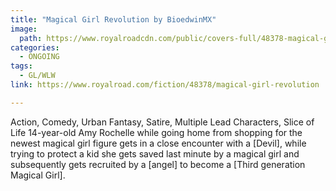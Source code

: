 ```yaml
---
title: "Magical Girl Revolution by BioedwinMX"
image:
  path: https://www.royalroadcdn.com/public/covers-full/48378-magical-girl-revolution.jpg
categories:
  - ONGOING
tags:
  - GL/WLW
link: https://www.royalroad.com/fiction/48378/magical-girl-revolution

---
```

Action, Comedy, Urban Fantasy, Satire, Multiple Lead Characters, Slice of Life
14-year-old Amy Rochelle while going home from shopping for the newest magical girl figure gets in a close encounter with a [Devil], while trying to protect a kid she gets saved last minute by a magical girl and subsequently gets recruited by a [angel] to become a [Third generation Magical Girl].

